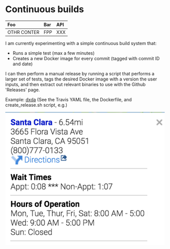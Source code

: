 # Continuous builds

| Foo | Bar | API |
| :--- | :--- | :--- |
| OTHR CONTER | FPP | XXX |

I am currently experimenting with a simple continuous build system that:

* Runs a simple test \(max a few minutes\)
* Creates a new Docker image for every commit \(tagged with commit ID and date\)

I can then perform a manual release by running a script that performs a larger set of tests, tags the desired Docker image with a version the user inputs, and then extract out relevant binaries to use with the Github 'Releases' page.

Example: [dxda](https://github.com/geetduggal/notes/tree/0ab8ff3c31fae32a5ef500d572c5f87a63abe943/github.com/dnanexus/dxda/README.md) \(See the Travis YAML file, the Dockerfile, and create\_release.sh script, e.g.\)

![Testing a caption out.](../.gitbook/assets/screen-shot-2018-10-05-at-1.54.01-pm.png)

